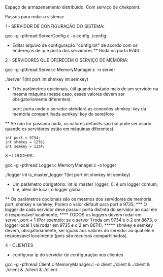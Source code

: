 Espaço de armazenamento distribuído. Com serviço de chekpoint.

Passos para rodar o sistema:

1 - SERVIDOR DE CONFIGURAÇÃO DO SISTEMA:

gcc -g -pthread ServerConfig.c -o config
./config

* Editar arquivo de configuração "config.txt" de acordo com os endereços de ip e porta dos servidores
** Roda na porta 9740

2 - SERVIDORES QUE OFERECEM O SERVIÇO DE MEMÓRIA:

gcc -g -pthread Server.c MemoryManager.c -o server

./server ?(int port int shmkey int semkey)

* Três parâmetros opicionais, útil quando testado mais de um servidor na mesma máquina (nesse caso, esses valores devem ser obrigatoriamente diferentes):

	port: porta onde o servidor atenderá as conexões
	shmkey: key da memória compartilhada
	semkey: key do semáforo

** Se não for passado nada, os valores defaults são
(só pode ser usado quando os servidores estão em máquinas diferentes):

	int port = 9734;
	int shmkey = 1238;
	int semkey = 1234;

3 - LOGGERS:

gcc -g -pthread Logger.c MemoryManager.c -o logger

./logger int is_master_logger ?(int port int shmkey int semkey)

* Um parâmetro obrigatório: int is_master_logger:
	0: é um logger comum;
	1: é, além de local, o logger global.

** Os parâmetros opcionais são os mesmos dos servidores de memória: port, shmkey e semkey; Porém o valor default para port é 9735;
*** O logger de cada servidor deve possuir porta distinta do servidor ao qual ele é responsável localmente;
**** TODOS os loggers devem rodar em server_port + 1 (Por exemplo: se o server 1 roda em 9734 e o 2 em 8673, o logger local 1 vai rodar
em 9735 e o 2 em 8674);
***** shmkey e semkey devem, obrigatoriamente, ser iguais aos valores do servidor ao qual ele é responsável localmente (pois são recursos compartilhados).

4 - CLIENTES

* configurar ip do servidor de configuração nos clientes

gcc -g -pthread Client.c MemoryManager.c -o client
./client & ./client  & ./client & ./client & ./client
